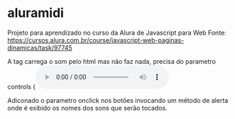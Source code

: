 # aluramidi
Projeto para aprendizado no curso da Alura de Javascript para Web
Fonte: https://cursos.alura.com.br/course/javascript-web-paginas-dinamicas/task/97745

A tag <audio src="sounds/keyq.wav" id="som_tecla_pom"></audio> carrega o som pelo html mas não faz nada, precisa do parametro controls (<audio controls src= ...>) para que seja exibido uma mini painel do navegador que possamos mexer no som.

Adiconado o parametro onclick nos botões invocando um método de alerta onde é exibido os nomes dos sons que serão tocados.